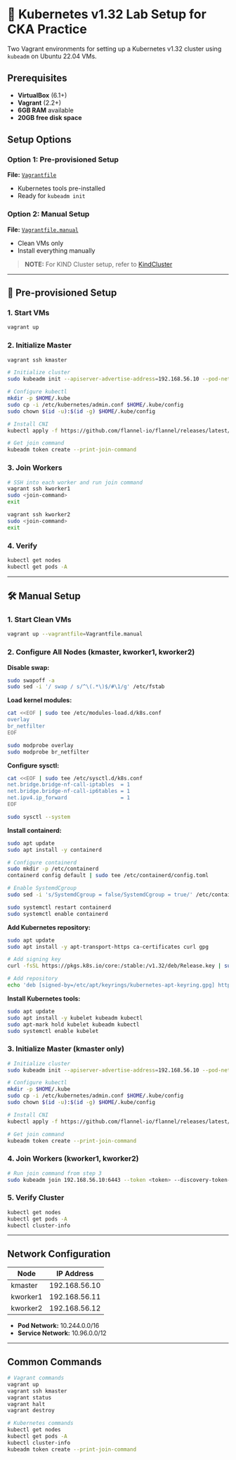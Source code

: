 # 🧪 Kubernetes v1.32 Lab Setup for CKA Practice

Two Vagrant environments for setting up a Kubernetes v1.32 cluster using `kubeadm` on Ubuntu 22.04 VMs.

## Prerequisites

- **VirtualBox** (6.1+)
- **Vagrant** (2.2+)
- **6GB RAM** available
- **20GB free disk space**

## Setup Options

### Option 1: Pre-provisioned Setup

**File:** [`Vagrantfile`](./Vagrantfile)

- Kubernetes tools pre-installed
- Ready for `kubeadm init`

### Option 2: Manual Setup

**File:** [`Vagrantfile.manual`](./Vagrantfile.manual)

- Clean VMs only
- Install everything manually

> **NOTE:** For KIND Cluster setup, refer to [KindCluster](https://github.com/parimal5/k8s-architecture/tree/main/KindCluster)

---

## 🚀 Pre-provisioned Setup

### 1. Start VMs

```bash
vagrant up
```

### 2. Initialize Master

```bash
vagrant ssh kmaster

# Initialize cluster
sudo kubeadm init --apiserver-advertise-address=192.168.56.10 --pod-network-cidr=10.244.0.0/16

# Configure kubectl
mkdir -p $HOME/.kube
sudo cp -i /etc/kubernetes/admin.conf $HOME/.kube/config
sudo chown $(id -u):$(id -g) $HOME/.kube/config

# Install CNI
kubectl apply -f https://github.com/flannel-io/flannel/releases/latest/download/kube-flannel.yml

# Get join command
kubeadm token create --print-join-command
```

### 3. Join Workers

```bash
# SSH into each worker and run join command
vagrant ssh kworker1
sudo <join-command>
exit

vagrant ssh kworker2
sudo <join-command>
exit
```

### 4. Verify

```bash
kubectl get nodes
kubectl get pods -A
```

---

## 🛠️ Manual Setup

### 1. Start Clean VMs

```bash
vagrant up --vagrantfile=Vagrantfile.manual
```

### 2. Configure All Nodes (kmaster, kworker1, kworker2)

**Disable swap:**

```bash
sudo swapoff -a
sudo sed -i '/ swap / s/^\(.*\)$/#\1/g' /etc/fstab
```

**Load kernel modules:**

```bash
cat <<EOF | sudo tee /etc/modules-load.d/k8s.conf
overlay
br_netfilter
EOF

sudo modprobe overlay
sudo modprobe br_netfilter
```

**Configure sysctl:**

```bash
cat <<EOF | sudo tee /etc/sysctl.d/k8s.conf
net.bridge.bridge-nf-call-iptables  = 1
net.bridge.bridge-nf-call-ip6tables = 1
net.ipv4.ip_forward                 = 1
EOF

sudo sysctl --system
```

**Install containerd:**

```bash
sudo apt update
sudo apt install -y containerd

# Configure containerd
sudo mkdir -p /etc/containerd
containerd config default | sudo tee /etc/containerd/config.toml

# Enable SystemdCgroup
sudo sed -i 's/SystemdCgroup = false/SystemdCgroup = true/' /etc/containerd/config.toml

sudo systemctl restart containerd
sudo systemctl enable containerd
```

**Add Kubernetes repository:**

```bash
sudo apt update
sudo apt install -y apt-transport-https ca-certificates curl gpg

# Add signing key
curl -fsSL https://pkgs.k8s.io/core:/stable:/v1.32/deb/Release.key | sudo gpg --dearmor -o /etc/apt/keyrings/kubernetes-apt-keyring.gpg

# Add repository
echo 'deb [signed-by=/etc/apt/keyrings/kubernetes-apt-keyring.gpg] https://pkgs.k8s.io/core:/stable:/v1.32/deb/ /' | sudo tee /etc/apt/sources.list.d/kubernetes.list
```

**Install Kubernetes tools:**

```bash
sudo apt update
sudo apt install -y kubelet kubeadm kubectl
sudo apt-mark hold kubelet kubeadm kubectl
sudo systemctl enable kubelet
```

### 3. Initialize Master (kmaster only)

```bash
# Initialize cluster
sudo kubeadm init --apiserver-advertise-address=192.168.56.10 --pod-network-cidr=10.244.0.0/16

# Configure kubectl
mkdir -p $HOME/.kube
sudo cp -i /etc/kubernetes/admin.conf $HOME/.kube/config
sudo chown $(id -u):$(id -g) $HOME/.kube/config

# Install CNI
kubectl apply -f https://github.com/flannel-io/flannel/releases/latest/download/kube-flannel.yml

# Get join command
kubeadm token create --print-join-command
```

### 4. Join Workers (kworker1, kworker2)

```bash
# Run join command from step 3
sudo kubeadm join 192.168.56.10:6443 --token <token> --discovery-token-ca-cert-hash sha256:<hash>
```

### 5. Verify Cluster

```bash
kubectl get nodes
kubectl get pods -A
kubectl cluster-info
```

---

## Network Configuration

| Node     | IP Address    |
| -------- | ------------- |
| kmaster  | 192.168.56.10 |
| kworker1 | 192.168.56.11 |
| kworker2 | 192.168.56.12 |

- **Pod Network:** 10.244.0.0/16
- **Service Network:** 10.96.0.0/12

---

## Common Commands

```bash
# Vagrant commands
vagrant up
vagrant ssh kmaster
vagrant status
vagrant halt
vagrant destroy

# Kubernetes commands
kubectl get nodes
kubectl get pods -A
kubectl cluster-info
kubeadm token create --print-join-command
```
